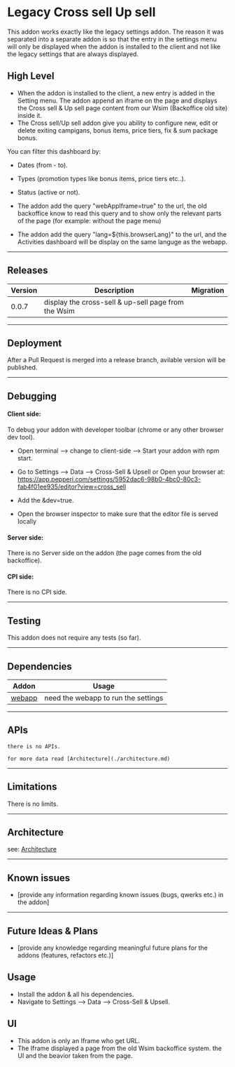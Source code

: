 # Legacy Cross sell Up sell

This addon works exactly like the legacy settings addon. The reason it was separated into a separate addon is so that the entry in the settings menu will only be displayed when the addon is installed to the client and not like the legacy settings that are always displayed.

## High Level
- When the addon is installed to the client, a new entry is added in the Setting menu. The addon append an iframe on the page and displays the Cross sell & Up sell page content from our Wsim (Backoffice old site) inside it.
- The Cross sell/Up sell addon give you ability to configure new, edit or delete exiting campigans, bonus items, price tiers, fix & sum package bonus.


You can filter this dashboard by:
  - Dates (from - to).
  - Types (promotion types like bonus items, price tiers etc..). 
  - Status (active or not).

- The addon add the query "webAppIframe=true" to the url, the old backoffice know to read this query and to show only the relevant parts of the page (for example: without the page menu)

- The addon add the query "lang=${this.browserLang}" to the url, and the Activities dashboard will be display on the same languge as the webapp. 
---

## Releases
| Version | Description | Migration |
|-------- |------------ |---------- |
| 0.0.7  | display the cross-sell & up-sell page from the Wsim|  |

---

## Deployment
After a Pull Request is merged into a release branch, avilable version will be published.

---

## Debugging
#### Client side: 
To debug your addon with developer toolbar (chrome or any other browser dev tool).
- Open terminal --> change to client-side --> Start your addon with npm start.
- Go to Settings --> Data --> Cross-Sell & Upsell or 
Open your browser at: https://app.pepperi.com/settings/5952dac6-98b0-4bc0-80c3-fab4f01ee935/editor?view=cross_sell
- Add the &dev=true.

- Open the browser inspector to make sure that the editor file is served locally
#### Server side: 
There is no Server side on the addon (the page comes from the old backoffice).

#### CPI side:
There is no CPI side.

---
## Testing
This addon does not require any tests (so far).

---
## Dependencies

| Addon | Usage |
|-------- |------------ |
| [webapp](https://bitbucket.org/pepperiatlasian/webapp/src/master/) | need the webapp to run the settings |
---

## APIs
    there is no APIs. 

    for more data read [Architecture](./architecture.md)

---

## Limitations
There is no limits.

---

## Architecture
see: [Architecture](./architecture.md)

---

## Known issues

- [provide any information regarding known issues (bugs, qwerks etc.) in the addon] 

---

## Future Ideas & Plans

- [provide any knowledge regarding meaningful future plans for the addons (features, refactors etc.)]

## Usage
- Install the addon & all his dependencies.
- Navigate to Settings --> Data --> Cross-Sell & Upsell.


## UI
- This addon is only an Iframe who get URL. 
- The Iframe displayed a page from the old Wsim backoffice system. the UI and the beavior taken from the page. 
